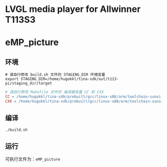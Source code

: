 # LVGL media player for Allwinner T113S3

# eMP_picture

## 环境

```shell
# 请自行修改 build.sh 文件的 STAGING_DIR 环境变量
export STAGING_DIR=/home/hugokkl/tina-sdk/out/t113-pi/staging_dir/target
```

```makefile
# 请自行修改 Makefile 文件的 编译器变量 CC 和 CXX
CC = /home/hugokkl/tina-sdk/prebuilt/gcc/linux-x86/arm/toolchain-sunxi-musl/toolchain/bin/arm-openwrt-linux-gcc
CXX = /home/hugokkl/tina-sdk/prebuilt/gcc/linux-x86/arm/toolchain-sunxi-musl/toolchain/bin/arm-openwrt-linux-g++
```

## 编译

```shell
./build.sh
```

## 运行

可执行文件为：`eMP_picture`